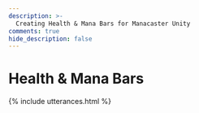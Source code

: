 ```yaml
---
description: >-
  Creating Health & Mana Bars for Manacaster Unity
comments: true
hide_description: false
---
```


# Health & Mana Bars
{% include utterances.html %}
